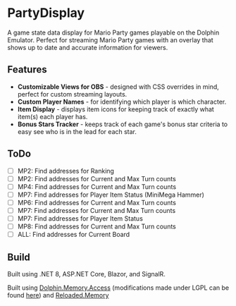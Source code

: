 ﻿# PartyDisplay

A game state data display for Mario Party games playable on the Dolphin Emulator. Perfect for streaming Mario Party games with an overlay that shows up to date and accurate information for viewers.

## Features

* **Customizable Views for OBS** - designed with CSS overrides in mind, perfect for custom streaming layouts.
* **Custom Player Names** - for identifying which player is which character.
* **Item Display** - displays item icons for keeping track of exactly what item(s) each player has.
* **Bonus Stars Tracker** - keeps track of each game's bonus star criteria to easy see who is in the lead for each star.

## ToDo

- [ ] MP2: Find addresses for Ranking
- [ ] MP2: Find addresses for Current and Max Turn counts
- [ ] MP4: Find addresses for Current and Max Turn counts
- [ ] MP7: Find addresses for Player Item Status (MiniMega Hammer)
- [ ] MP6: Find addresses for Current and Max Turn counts
- [ ] MP7: Find addresses for Current and Max Turn counts
- [ ] MP7: Find addresses for Player Item Status
- [ ] MP8: Find addresses for Current and Max Turn counts
- [ ] ALL: Find addresses for Current Board

## Build

Built using .NET 8, ASP.NET Core, Blazor, and SignalR.

Built using [Dolphin.Memory.Access](https://github.com/Sewer56/Dolphin.Memory.Access) (modifications made under LGPL can be found [here](https://github.com/kpd328/Dolphin.Memory.Access)) and [Reloaded.Memory](https://github.com/Reloaded-Project/Reloaded.Memory)
